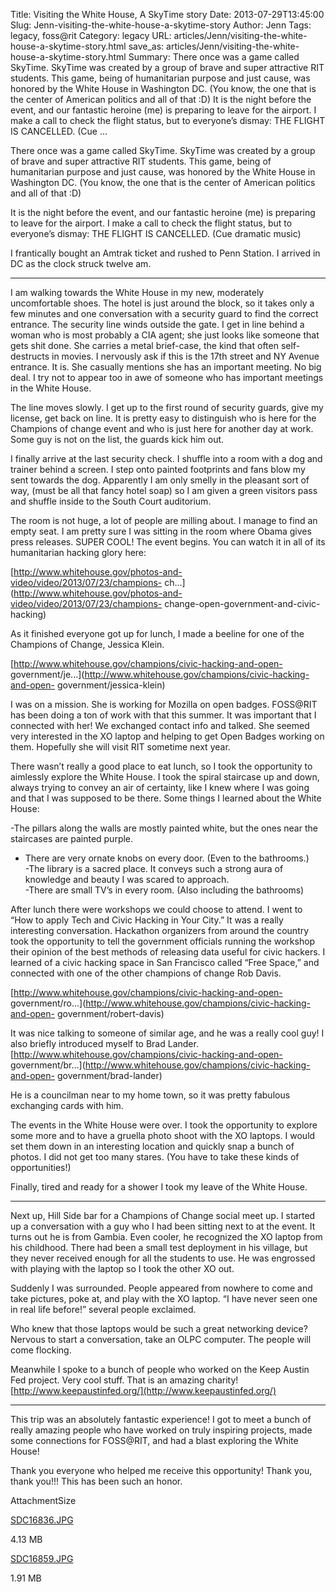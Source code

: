 Title: Visiting the White House, A SkyTime story
Date: 2013-07-29T13:45:00
Slug: Jenn-visiting-the-white-house-a-skytime-story
Author: Jenn
Tags: legacy, foss@rit
Category: legacy
URL: articles/Jenn/visiting-the-white-house-a-skytime-story.html
save_as: articles/Jenn/visiting-the-white-house-a-skytime-story.html
Summary: There once was a game called SkyTime. SkyTime was created by a group of brave and super attractive RIT students. This game, being of humanitarian purpose and just cause, was honored by the White House in Washington DC. (You know, the one that is the center of American politics and all of that :D)  It is the night before the event, and our fantastic heroine (me) is preparing to leave for the airport. I make a call to check the flight status, but to everyone’s dismay: THE FLIGHT IS CANCELLED. (Cue ... 

There once was a game called SkyTime. SkyTime was created by a group of brave
and super attractive RIT students. This game, being of humanitarian purpose
and just cause, was honored by the White House in Washington DC. (You know,
the one that is the center of American politics and all of that :D)

It is the night before the event, and our fantastic heroine (me) is preparing
to leave for the airport. I make a call to check the flight status, but to
everyone’s dismay: THE FLIGHT IS CANCELLED. (Cue dramatic music)

I frantically bought an Amtrak ticket and rushed to Penn Station. I arrived in
DC as the clock struck twelve am.

---

I am walking towards the White House in my new, moderately uncomfortable
shoes. The hotel is just around the block, so it takes only a few minutes and
one conversation with a security guard to find the correct entrance. The
security line winds outside the gate. I get in line behind a woman who is most
probably a CIA agent; she just looks like someone that gets shit done. She
carries a metal brief-case, the kind that often self-destructs in movies. I
nervously ask if this is the 17th street and NY Avenue entrance. It is. She
casually mentions she has an important meeting. No big deal. I try not to
appear too in awe of someone who has important meetings in the White House.

The line moves slowly. I get up to the first round of security guards, give my
license, get back on line. It is pretty easy to distinguish who is here for
the Champions of change event and who is just here for another day at work.
Some guy is not on the list, the guards kick him out.

I finally arrive at the last security check. I shuffle into a room with a dog
and trainer behind a screen. I step onto painted footprints and fans blow my
sent towards the dog. Apparently I am only smelly in the pleasant sort of way,
(must be all that fancy hotel soap) so I am given a green visitors pass and
shuffle inside to the South Court auditorium.

The room is not huge, a lot of people are milling about. I manage to find an
empty seat. I am pretty sure I was sitting in the room where Obama gives press
releases. SUPER COOL! The event begins. You can watch it in all of its
humanitarian hacking glory here:

[http://www.whitehouse.gov/photos-and-video/video/2013/07/23/champions-
ch...](http://www.whitehouse.gov/photos-and-video/video/2013/07/23/champions-
change-open-government-and-civic-hacking)

As it finished everyone got up for lunch, I made a beeline for one of the
Champions of Change, Jessica Klein.

[http://www.whitehouse.gov/champions/civic-hacking-and-open-
government/je...](http://www.whitehouse.gov/champions/civic-hacking-and-open-
government/jessica-klein)

I was on a mission. She is working for Mozilla on open badges. FOSS@RIT has
been doing a ton of work with that this summer. It was important that I
connected with her! We exchanged contact info and talked. She seemed very
interested in the XO laptop and helping to get Open Badges working on them.
Hopefully she will visit RIT sometime next year.

There wasn’t really a good place to eat lunch, so I took the opportunity to
aimlessly explore the White House. I took the spiral staircase up and down,
always trying to convey an air of certainty, like I knew where I was going and
that I was supposed to be there. Some things I learned about the White House:

-The pillars along the walls are mostly painted white, but the ones near the staircases are painted purple.  
- There are very ornate knobs on every door. (Even to the bathrooms.)  
-The library is a sacred place. It conveys such a strong aura of knowledge and beauty I was scared to approach.  
-There are small TV’s in every room. (Also including the bathrooms)

After lunch there were workshops we could choose to attend. I went to “How to
apply Tech and Civic Hacking in Your City.” It was a really interesting
conversation. Hackathon organizers from around the country took the
opportunity to tell the government officials running the workshop their
opinion of the best methods of releasing data useful for civic hackers. I
learned of a civic hacking space in San Francisco called “Free Space,” and
connected with one of the other champions of change Rob Davis.

[http://www.whitehouse.gov/champions/civic-hacking-and-open-
government/ro...](http://www.whitehouse.gov/champions/civic-hacking-and-open-
government/robert-davis)

It was nice talking to someone of similar age, and he was a really cool guy! I
also briefly introduced myself to Brad Lander.
[http://www.whitehouse.gov/champions/civic-hacking-and-open-
government/br...](http://www.whitehouse.gov/champions/civic-hacking-and-open-
government/brad-lander)

He is a councilman near to my home town, so it was pretty fabulous exchanging
cards with him.

The events in the White House were over. I took the opportunity to explore
some more and to have a gruella photo shoot with the XO laptops. I would set
them down in an interesting location and quickly snap a bunch of photos. I did
not get too many stares. (You have to take these kinds of opportunities!)

Finally, tired and ready for a shower I took my leave of the White House.

---

Next up, Hill Side bar for a Champions of Change social meet up. I started up
a conversation with a guy who I had been sitting next to at the event. It
turns out he is from Gambia. Even cooler, he recognized the XO laptop from his
childhood. There had been a small test deployment in his village, but they
never received enough for all the students to use. He was engrossed with
playing with the laptop so I took the other XO out.

Suddenly I was surrounded. People appeared from nowhere to come and take
pictures, poke at, and play with the XO laptop. “I have never seen one in real
life before!” several people exclaimed.

Who knew that those laptops would be such a great networking device? Nervous
to start a conversation, take an OLPC computer. The people will come flocking.

Meanwhile I spoke to a bunch of people who worked on the Keep Austin Fed
project. Very cool stuff. That is an amazing charity!
[http://www.keepaustinfed.org/](http://www.keepaustinfed.org/)

---

This trip was an absolutely fantastic experience! I got to meet a bunch of
really amazing people who have worked on truly inspiring projects, made some
connections for FOSS@RIT, and had a blast exploring the White House!

Thank you everyone who helped me receive this opportunity! Thank you, thank
you!!! This has been such an honor.

AttachmentSize

[SDC16836.JPG](http://foss.rit.edu/files/SDC16836.JPG)

4.13 MB

[SDC16859.JPG](http://foss.rit.edu/files/SDC16859.JPG)

1.91 MB


